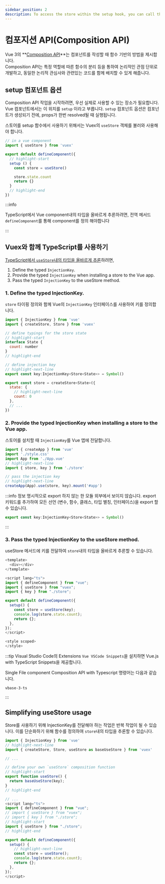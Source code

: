 ```yaml
---
sidebar_position: 2
description: To access the store within the setup hook, you can call the useStore function. This is the equivalent of retrieving this.$store within a component using the Option API.
---
```


# 컴포지션 API(Composition API)
Vue 3의 **[Composition API](https://v3.ko.vuejs.org/guide/composition-api-introduction.html)**는 컴포넌트를 작성할 때 함수 기반의 방법을 제시합니다.  
Composition API는 특정 역할에 따른 함수의 분리 등을 통하여 논리적인 관점 단위로 개발하고, 동일한 논리적 관심사와 관련있는 코드를 함께 배치할 수 있게 해줍니다.

## setup 컴포넌트 옵션
Composition API 작업을 시작하려면, 우선 실제로 사용할 수 있는 장소가 필요합니다. Vue 컴포넌트에서는 이 위치를 `setup` 이라고 부릅니다. `setup` 컴포넌트 옵션은 컴포넌트가 생성되기 전에, props가 한번 resolved될 때 실행됩니다.

스토어를 setup 함수에서 사용하기 위해서는 Vuex의 `useStore` 객체를 불러와 사용해야 합니다.
```js
// in a vue component
import { useStore } from 'vuex'

export default defineComponent({
  // highlight-start
  setup () {
    const store = useStore()

    store.state.count
    return {}
  }
  // highlight-end
})
```
:::info

TypeScript에서 Vue component내의 타입을 올바르게 추론하려면, 전역 메서드 `defineComponent`를 통해 component를 정의 해야합니다

:::

## Vuex와 함께 TypeScript를 사용하기
[TypeScript에서 `useStore`내의 타입을 올바르게 추론](https://vuex.vuejs.org/guide/typescript-support.html#typing-usestore-composition-function)하려면,
1. Define the typed `InjectionKey`.
2. Provide the typed `InjectionKey` when installing a store to the Vue app.
3. Pass the typed `InjectionKey` to the useStore method.

### 1. Define the typed InjectionKey.
`store` 타이핑 정의와 함께 Vue의 `InjectionKey` 인터페이스를 사용하여 키를 정의합니다.
```js title="/src/store/index.ts"
import { InjectionKey } from 'vue'
import { createStore, Store } from 'vuex'

// define typings for the store state
// highlight-start
interface State {
  count: number
}
// highlight-end

// define injection key
// highlight-next-line
export const key:InjectionKey<Store<State>> = Symbol()

export const store = createStore<State>({
  state: {
    // highlight-next-line
    count: 0
  },
  // ...
})
```

### 2. Provide the typed InjectionKey when installing a store to the Vue app.
스토어를 설치할 때 `InjectionKey`를 Vue 앱에 전달합니다.
```ts title="/src/main.ts"
import { createApp } from 'vue'
import './style.css'
import App from './App.vue'
// highlight-next-line
import { store, key } from './store'

// pass the injection key
// highlight-next-line
createApp(App).use(store, key).mount('#app')
```

:::info 정보
명시적으로 export 하지 않는 한 모듈 외부에서 보이지 않습니다.
export 키워드를 추가하여 모든 선언 (변수, 함수, 클래스, 타입 별칭, 인터페이스)을 export 할 수 있습니다.
```ts
export const key:InjectionKey<Store<State>> = Symbol()
```
:::
### 3. Pass the typed InjectionKey to the useStore method.
useStore 메서드에 키를 전달하여 `store`내의 타입을 올바르게 추론할 수 있습니다.

```ts title="/src/App.vue"
<template>
  <div></div>
</template>

<script lang="ts">
import { defineComponent } from "vue";
import { useStore } from "vuex";
import { key } from "./store";

export default defineComponent({
  setup() {
    const store = useStore(key);
    console.log(store.state.count);
    return {};
  },
});
</script>

<style scoped>
</style>
```

:::tip
Visual Studio Code의 Extensions `Vue VSCode Snippets`을 설치하면 Vue.js with TypeScript Snippets을 제공합니다.

Single File component Composition API with Typescript 명령어는 다음과 같습니다.
```
vbase-3-ts
```
:::

## Simplifying useStore usage
Store를 사용하기 위해 InjectionKey를 전달해야 하는 작업은 반복 작업이 될 수 있습니다.
이를 단순화하기 위해 함수를 정의하여 `store`내의 타입을 추론할 수 있습니다.

```ts title="/src/store/index.ts"
import { InjectionKey } from 'vue'
// highlight-next-line
import { createStore, Store, useStore as baseUseStore } from 'vuex'

// ...

// define your own `useStore` composition function
// highlight-start
export function useStore() {
  return baseUseStore(key);
}
// highlight-end
```

```ts title="/src/App.vue"
// ...
<script lang="ts">
import { defineComponent } from "vue";
// import { useStore } from "vuex";
// import { key } from "./store";
// highlight-start
import { useStore } from "./store";
// highlight-end

export default defineComponent({
  setup() {
    // highlight-next-line
    const store = useStore();
    console.log(store.state.count);
    return {};
  },
});
</script>
```